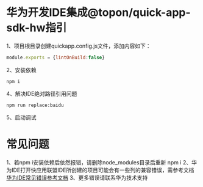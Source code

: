 # 华为开发IDE集成@topon/quick-app-sdk-hw指引

1、项目根目录创建quickapp.config.js文件，添加内容如下：

```javascript
module.exports = {lintOnBuild:false}
```

2、安装依赖

```shell
npm i
```

4、解决IDE绝对路径引用问题

```shell
npm run replace:baidu
```

5、启动调试


# 常见问题

1、若npm i安装依赖后依然报错，请删除node_modules目录后重新 npm i
2、华为IDE打开快应用联盟IDE所创建的项目可能会有一些列的兼容错误，需参考文档[华为IDE常见错误参考文档](https://developer.huawei.com/consumer/cn/forum/topic/0201797994522880278)
3、更多错误请联系华为技术支持

